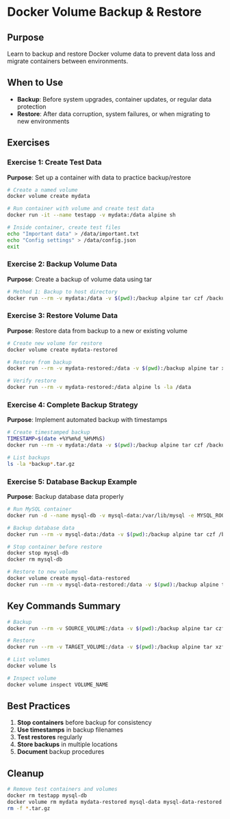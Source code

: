 # Docker Volume Backup & Restore

## Purpose
Learn to backup and restore Docker volume data to prevent data loss and migrate containers between environments.

## When to Use
- **Backup**: Before system upgrades, container updates, or regular data protection
- **Restore**: After data corruption, system failures, or when migrating to new environments

## Exercises

### Exercise 1: Create Test Data

**Purpose**: Set up a container with data to practice backup/restore

```bash
# Create a named volume
docker volume create mydata

# Run container with volume and create test data
docker run -it --name testapp -v mydata:/data alpine sh

# Inside container, create test files
echo "Important data" > /data/important.txt
echo "Config settings" > /data/config.json
exit
```

### Exercise 2: Backup Volume Data

**Purpose**: Create a backup of volume data using tar

```bash
# Method 1: Backup to host directory
docker run --rm -v mydata:/data -v $(pwd):/backup alpine tar czf /backup/mydata-backup.tar.gz -C /data .

```

### Exercise 3: Restore Volume Data

**Purpose**: Restore data from backup to a new or existing volume

```bash
# Create new volume for restore
docker volume create mydata-restored

# Restore from backup
docker run --rm -v mydata-restored:/data -v $(pwd):/backup alpine tar xzf /backup/mydata-backup.tar.gz -C /data

# Verify restore
docker run --rm -v mydata-restored:/data alpine ls -la /data
```

### Exercise 4: Complete Backup Strategy

**Purpose**: Implement automated backup with timestamps

```bash
# Create timestamped backup
TIMESTAMP=$(date +%Y%m%d_%H%M%S)
docker run --rm -v mydata:/data -v $(pwd):/backup alpine tar czf /backup/mydata-backup-$TIMESTAMP.tar.gz -C /data .

# List backups
ls -la *backup*.tar.gz
```

### Exercise 5: Database Backup Example

**Purpose**: Backup database data properly

```bash
# Run MySQL container
docker run -d --name mysql-db -v mysql-data:/var/lib/mysql -e MYSQL_ROOT_PASSWORD=secret mysql:8.0

# Backup database data
docker run --rm -v mysql-data:/data -v $(pwd):/backup alpine tar czf /backup/mysql-backup.tar.gz -C /data .

# Stop container before restore
docker stop mysql-db
docker rm mysql-db

# Restore to new volume
docker volume create mysql-data-restored
docker run --rm -v mysql-data-restored:/data -v $(pwd):/backup alpine tar xzf /backup/mysql-backup.tar.gz -C /data
```

## Key Commands Summary

```bash
# Backup
docker run --rm -v SOURCE_VOLUME:/data -v $(pwd):/backup alpine tar czf /backup/BACKUP_NAME.tar.gz -C /data .

# Restore
docker run --rm -v TARGET_VOLUME:/data -v $(pwd):/backup alpine tar xzf /backup/BACKUP_NAME.tar.gz -C /data

# List volumes
docker volume ls

# Inspect volume
docker volume inspect VOLUME_NAME
```

## Best Practices

1. **Stop containers** before backup for consistency
2. **Use timestamps** in backup filenames
3. **Test restores** regularly
4. **Store backups** in multiple locations
5. **Document** backup procedures

## Cleanup

```bash
# Remove test containers and volumes
docker rm testapp mysql-db
docker volume rm mydata mydata-restored mysql-data mysql-data-restored backup-storage
rm -f *.tar.gz
```
